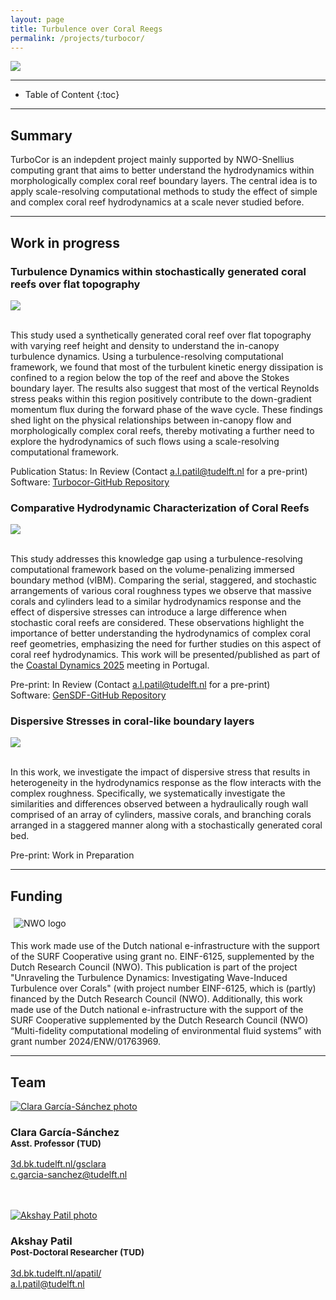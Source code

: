 ```yaml
---
layout: page
title: Turbulence over Coral Reegs
permalink: /projects/turbocor/
---
```


<div class="row">
  <div class="col-sm-8 col-xs-8"><img class="img-responsive" src="{{ "img/turbocor.png" }}"></div>
</div>

- - -

* Table of Content
{:toc}

- - -
## Summary

TurboCor is an indepdent project mainly supported by NWO-Snellius computing grant that aims to better understand the hydrodynamics within morphologically complex coral reef boundary layers. The central idea is to apply scale-resolving computational methods to study the effect of simple and complex coral reef hydrodynamics at a scale never studied before.

- - -
## Work in progress
### Turbulence Dynamics within stochastically generated coral reefs over flat topography

<div class="row">
  <div class="col-sm-8 col-xs-8"><img class="img-responsive" src="{{ "img/coral.jpg" }}"></div>
</div>
<br>

This study used a synthetically generated coral reef over flat topography with varying reef height and density to understand the in-canopy turbulence dynamics. Using a turbulence-resolving computational framework, we found that most of the turbulent kinetic energy dissipation is confined to a region below the top of the reef and above the Stokes boundary layer. The results also suggest that most of the vertical Reynolds stress peaks within this region positively contribute to the down-gradient momentum flux during the forward phase of the wave cycle. These findings shed light on the physical relationships between in-canopy flow and morphologically complex coral reefs, thereby motivating a further need to explore the hydrodynamics of such flows using a scale-resolving computational framework.

Publication Status: In Review (Contact <a href="mailto:a.l.patil@tudelft.nl">a.l.patil@tudelft.nl</a> for a pre-print)  
Software: [Turbocor-GitHub Repository](https://github.com/AkshayPatil1994/turbocor) 

### Comparative Hydrodynamic Characterization of Coral Reefs

<div class="row">
  <div class="col-sm-8 col-xs-8"><img class="img-responsive" src="{{ "img/coral_coastal.png" }}"></div>
</div>
<br>

This study addresses this knowledge gap using a turbulence-resolving computational framework based on the volume-penalizing immersed boundary method (vIBM). Comparing the serial, staggered, and stochastic arrangements of various coral roughness types we observe that massive corals and cylinders lead to a similar hydrodynamics response and the effect of dispersive stresses can introduce a large difference when stochastic coral reefs are considered. These observations highlight the importance of better understanding the hydrodynamics of complex coral reef geometries, emphasizing the need for further studies on this aspect of coral reef hydrodynamics. This work will be presented/published as part of the [Coastal Dynamics 2025](https://coastaldynamics25.web.ua.pt/) meeting in Portugal.

Pre-print: In Review (Contact <a href="mailto:a.l.patil@tudelft.nl">a.l.patil@tudelft.nl</a> for a pre-print)   
Software: [GenSDF-GitHub Repository](https://github.com/AkshayPatil1994/GenSDF)

### Dispersive Stresses in coral-like boundary layers

<div class="row">
  <div class="col-sm-8 col-xs-8"><img class="img-responsive" src="{{ "img/dispersive.jpg" }}"></div>
</div>
<br>

In this work, we investigate the impact of dispersive stress that results in heterogeneity in the hydrodynamics response as the flow interacts with the complex roughness. Specifically, we systematically investigate the similarities and differences observed between a hydraulically rough wall comprised of an array of cylinders, massive corals, and branching corals arranged in a staggered manner along with a stochastically generated coral bed.

Pre-print: Work in Preparation

- - -
## Funding

<div class="row">
<div style="padding:5px" class="col-md-2 col-sm-2 col-xs-4"><img src="{{ "img/NWO_logo.jpg" }}" alt="NWO logo" ></div>
</div>

This work made use of the Dutch national e-infrastructure with the support of the SURF Cooperative using grant no. EINF-6125, supplemented by the Dutch Research Council (NWO). This publication is part of the project "Unraveling the Turbulence Dynamics: Investigating Wave-Induced Turbulence over Corals" (with project number EINF-6125, which is (partly) financed by the Dutch Research Council (NWO). Additionally, this work made use of the Dutch national e-infrastructure with the support of the SURF Cooperative supplemented by the Dutch Research Council (NWO) “Multi-fidelity computational modeling of environmental fluid systems” with grant number 2024/ENW/01763969.

- - -
## Team

<div class="row">

  <div class="col-md-4 col-sm-4 col-xs-6">
      <a href="https://3d.bk.tudelft.nl/gsclara"><img class="img-circle img-responsive" src="{{ site.baseurl }}/img/staff/clara.jpg" alt="Clara García-Sánchez photo" /></a>
    <h3>Clara García-Sánchez<br /><small>Asst. Professor (TUD)</small></h3>
    <p>
        <i class="fas fa-home"></i> <a href="https://3d.bk.tudelft.nl/gsclara">3d.bk.tudelft.nl/gsclara</a><br />
        <i class="fas fa-envelope"></i> <a href="mailto:c.garcia-sanchez@tudelft.nl">c.garcia-sanchez@tudelft.nl</a><br />
        <br />
        <br />
    </p>
  </div>

  <div class="col-md-4 col-sm-4 col-xs-6">
      <a href="https://3d.bk.tudelft.nl/apatil"><img class="img-circle img-responsive" src="{{ site.baseurl }}/img/staff/akshay.jpg" alt="Akshay Patil photo" /></a>
    <h3>Akshay Patil<br /><small>Post-Doctoral Researcher (TUD)</small></h3>
    <p>
        <i class="fas fa-home"></i> <a href="https://3d.bk.tudelft.nl/apatil">3d.bk.tudelft.nl/apatil/</a><br />
        <i class="fas fa-envelope"></i> <a href="mailto:a.l.patil@tudelft.nl">a.l.patil@tudelft.nl</a><br />
        <br />
        <br />
    </p>
  </div>  
  
</div>
